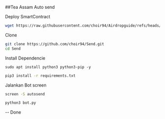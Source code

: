 ##Tea Assam Auto send

Deploy SmartContract

```bash
wget https://raw.githubusercontent.com/choir94/Airdropguide/refs/heads/main/Teh.sh && chmod +x Teh.sh && ./Teh.sh
```

Clone

```bash
git clone https://github.com/choir94/Send.git
cd Send
```

Install Dependencie
```
sudo apt install python3 python3-pip -y
```

```bash
pip3 install -r requirements.txt
```

Jalankan Bot
screen

```bash
screen -S autosend
```
```bash
python3 bot.py
```

-- Done
